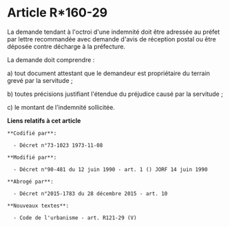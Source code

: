# Article R*160-29

La demande tendant à l'octroi d'une indemnité doit être adressée au préfet par lettre recommandée avec demande d'avis de
réception postal ou être déposée contre décharge à la préfecture.

La demande doit comprendre :

a) tout document attestant que le demandeur est propriétaire du terrain grevé par la servitude ;

b) toutes précisions justifiant l'étendue du préjudice causé par la servitude ;

c) le montant de l'indemnité sollicitée.

**Liens relatifs à cet article**

	**Codifié par**:

	  - Décret n°73-1023 1973-11-08

	**Modifié par**:

	  - Décret n°90-481 du 12 juin 1990 - art. 1 () JORF 14 juin 1990

	**Abrogé par**:

	  - Décret n°2015-1783 du 28 décembre 2015 - art. 10

	**Nouveaux textes**:

	  - Code de l'urbanisme - art. R121-29 (V)
